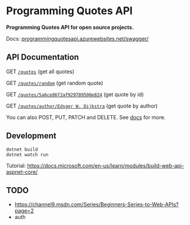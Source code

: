 # Programming Quotes API

**Programming Quotes API for open source projects.**

Docs: [programmingquotesapi.azurewebsites.net/swagger/](https://programmingquotesapi.azurewebsites.net/swagger/)

## API Documentation

GET [`/quotes`](https://programmingquotesapi.azurewebsites.net/quotes) (get all quotes)

GET [`/quotes/random`](https://programmingquotesapi.azurewebsites.net/quotes/random) (get random quote)

GET [`/quotes/5a6ce86f2af929789500e824`](https://programmingquotesapi.azurewebsites.net/quotes/5a6ce86f2af929789500e824) (get quote by id)

GET [`/quotes/author/Edsger W. Dijkstra`](https://programmingquotesapi.azurewebsites.net/quotes/author/Edsger%20W.%20Dijkstra) (get quote by author)

You can also POST, PUT, PATCH and DELETE. See [docs](https://https://programmingquotesapi.azurewebsites.net/swagger/) for more.

## Development

```
dotnet build
dotnet watch run
```

Tutorial: https://docs.microsoft.com/en-us/learn/modules/build-web-api-aspnet-core/

## TODO

- https://channel9.msdn.com/Series/Beginners-Series-to-Web-APIs?page=2
- auth
